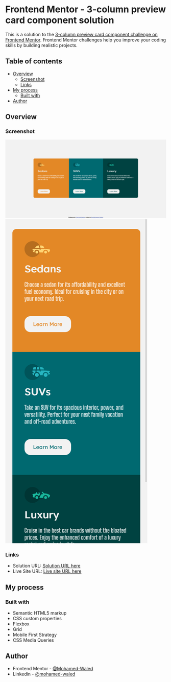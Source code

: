 # Frontend Mentor - 3-column preview card component solution

This is a solution to the [3-column preview card component challenge on Frontend Mentor](https://www.frontendmentor.io/challenges/3column-preview-card-component-pH92eAR2-). Frontend Mentor challenges help you improve your coding skills by building realistic projects. 

## Table of contents

- [Overview](#overview)
  - [Screenshot](#screenshot)
  - [Links](#links)
- [My process](#my-process)
  - [Built with](#built-with)
- [Author](#author)

## Overview

### Screenshot

![](https://raw.githubusercontent.com/Mohamed-Waled/3-Column-Preview-Card-Component/main/images/Screenshot%202022-03-17%20at%2015-08-53%20Frontend%20Mentor%203-column%20preview%20card%20component.png)
![](https://raw.githubusercontent.com/Mohamed-Waled/3-Column-Preview-Card-Component/main/images/Screenshot%202022-03-17%20at%2015-09-03%20Frontend%20Mentor%203-column%20preview%20card%20component.png)

### Links

- Solution URL: [Solution URL here](https://www.frontendmentor.io/solutions/3column-preview-card-component-with-css-grid-olDNJmlCL)
- Live Site URL: [Live site URL here](https://mohamed-waled.github.io/3-Column-Preview-Card-Component/)

## My process

### Built with

- Semantic HTML5 markup
- CSS custom properties
- Flexbox
- Grid
- Mobile First Strategy
- CSS Media Queries

## Author

- Frontend Mentor - [@Mohamed-Waled](https://www.frontendmentor.io/profile/Mohamed-Waled)
- Linkedin - [@mohamed-waled](https://www.linkedin.com/in/mohamed-waled-82a51a1bb/)